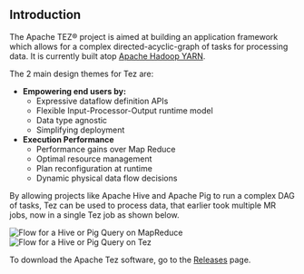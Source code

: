 <!--
   Licensed to the Apache Software Foundation (ASF) under one or more
   contributor license agreements.  See the NOTICE file distributed with
   this work for additional information regarding copyright ownership.
   The ASF licenses this file to You under the Apache License, Version 2.0
   (the "License"); you may not use this file except in compliance with
   the License.  You may obtain a copy of the License at

       http://www.apache.org/licenses/LICENSE-2.0

   Unless required by applicable law or agreed to in writing, software
   distributed under the License is distributed on an "AS IS" BASIS,
   WITHOUT WARRANTIES OR CONDITIONS OF ANY KIND, either express or implied.
   See the License for the specific language governing permissions and
   limitations under the License.
-->

<head><title>Welcome to Apache TEZ&reg;</title></head>

Introduction
------------

The Apache TEZ&reg; project is aimed at building an application framework
which allows for a complex directed-acyclic-graph of tasks for processing
data. It is currently built atop
[Apache Hadoop YARN](http://hadoop.apache.org/docs/current/hadoop-yarn/hadoop-yarn-site/YARN.html).

The 2 main design themes for Tez are:

-   **Empowering end users by:**
    -   Expressive dataflow definition APIs
    -   Flexible Input-Processor-Output runtime model
    -   Data type agnostic
    -   Simplifying deployment
-   **Execution Performance**
    -   Performance gains over Map Reduce
    -   Optimal resource management
    -   Plan reconfiguration at runtime
    -   Dynamic physical data flow decisions

By allowing projects like Apache Hive and Apache Pig to run a complex
DAG of tasks, Tez can be used to process data, that earlier took
multiple MR jobs, now in a single Tez job as shown below.

![Flow for a Hive or Pig Query on MapReduce](./images/PigHiveQueryOnMR.png)
![Flow for a Hive or Pig Query on Tez](./images/PigHiveQueryOnTez.png)

To download the Apache Tez software, go to the [Releases](./releases/index.html) page.

